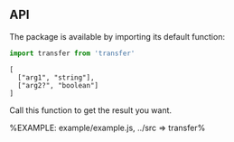 
## API

The package is available by importing its default function:

```js
import transfer from 'transfer'
```

```### transfer
[
  ["arg1", "string"],
  ["arg2?", "boolean"]
]
```

Call this function to get the result you want.

%EXAMPLE: example/example.js, ../src => transfer%
